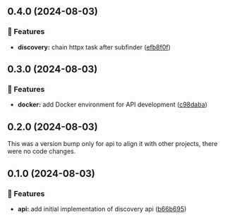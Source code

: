 ## 0.4.0 (2024-08-03)


### 🚀 Features

- **discovery:** chain httpx task after subfinder ([efb8f0f](https://github.com/0bytes-security/discovery-ce/commit/efb8f0f))

## 0.3.0 (2024-08-03)


### 🚀 Features

- **docker:** add Docker environment for API development ([c98daba](https://github.com/0bytes-security/discovery-ce/commit/c98daba))

## 0.2.0 (2024-08-03)

This was a version bump only for api to align it with other projects, there were no code changes.

## 0.1.0 (2024-08-03)


### 🚀 Features

- **api:** add initial implementation of discovery api ([b66b695](https://github.com/0bytes-security/discovery-ce/commit/b66b695))